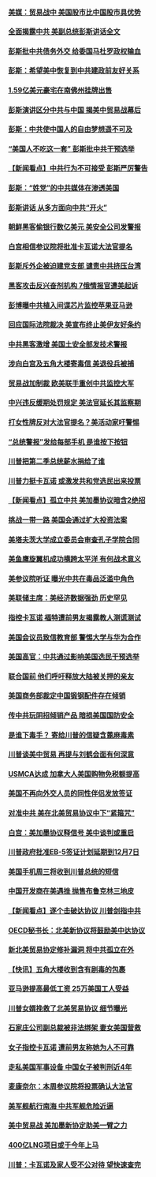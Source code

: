 #### [美媒：贸易战中 美国股市比中国股市具优势](../pages/nsc412/n10762779.md?t=10051231) 

#### [全面揭露中共 美副总统彭斯讲话全文](../pages/nsc412/n10762304.md?t=10051231) 

#### [彭斯批中共债务外交 给委国马杜罗政权输血](../pages/nsc412/n10762269.md?t=10051231) 

#### [彭斯：希望美中恢复到中共建政前友好关系](../pages/nsc412/n10761924.md?t=10051231) 

#### [1.59亿美元豪宅在南佛州挂牌出售](../pages/nsc412/n10762009.md?t=10051231) 

#### [彭斯演讲区分中共与中国 揭美中贸易战幕后](../pages/nsc412/n10761289.md?t=10051231) 

#### [彭斯：中共使中国人的自由梦想遥不可及](../pages/nsc412/n10761634.md?t=10051231) 

#### [“美国人不吃这一套” 彭斯批中共干预选举](../pages/nsc412/n10760952.md?t=10051231) 

#### [【新闻看点】中共行为不可接受 彭斯严厉警告](../pages/nsc412/n10761342.md?t=10051231) 

#### [彭斯：“姓党”的中共媒体在渗透美国](../pages/nsc412/n10761606.md?t=10051231) 

#### [彭斯讲话 从多方面向中共“开火”](../pages/nsc412/n10760650.md?t=10051231) 

#### [朝鲜黑客偷银行数亿美元 美安全公司发警报](../pages/nsc412/n10761499.md?t=10051231) 

#### [白宫相信参议院将批准卡瓦诺大法官提名](../pages/nsc412/n10761147.md?t=10051231) 

#### [彭斯斥外企被迫建党支部 谴责中共挤压台湾](../pages/nsc412/n10761443.md?t=10051231) 

#### [黑客攻击反兴奋剂机构  7俄情报官遭美起诉](../pages/nsc412/n10761055.md?t=10051231) 

#### [彭博曝中共植入间谍芯片监控苹果亚马逊](../pages/nsc412/n10761192.md?t=10051231) 

#### [回应国际法院裁决 美宣布终止美伊友好条约](../pages/nsc412/n10760153.md?t=10051231) 

#### [中共黑客激增 美国土安全部发技术警报](../pages/nsc412/n10760423.md?t=10051231) 

#### [涉向白宫及五角大楼寄毒信 美退役兵被捕](../pages/nsc412/n10759571.md?t=10051231) 

#### [贸易战加制裁 欧美联手重创中共监控大军](../pages/nsc412/n10759231.md?t=10051231) 

#### [中兴违反缓期处罚规定 美法官延长其监察期](../pages/nsc412/n10759508.md?t=10051231) 

#### [打女性牌反对大法官提名？美活动家吁警惕](../pages/nsc412/n10759145.md?t=10051231) 

#### [“总统警报”发给每部手机  是谁按下按钮](../pages/nsc412/n10759228.md?t=10051231) 

#### [川普把第二季总统薪水捐给了谁](../pages/nsc412/n10759156.md?t=10051231) 

#### [川普力挺卡瓦诺 或激发共和党选民出来投票](../pages/nsc412/n10758734.md?t=10051231) 

#### [【新闻看点】孤立中共 美加墨协议暗含2绝招](../pages/nsc412/n10758960.md?t=10051231) 

#### [挑战一带一路 美国会通过扩大投资法案](../pages/nsc412/n10759148.md?t=10051231) 

#### [美塔夫茨大学成立委员会审查孔子学院合同](../pages/nsc412/n10759094.md?t=10051231) 

#### [美鱼鹰旋翼机成功横跨太平洋 有何战术意义](../pages/nsc412/n10758986.md?t=10051231) 

#### [美参议院听证 曝光中共在毒品泛滥中角色](../pages/nsc412/n10758958.md?t=10051231) 

#### [美联储主席：美经济数据强劲 历史罕见](../pages/nsc412/n10758804.md?t=10051231) 

#### [指控卡瓦诺 福特遭前男友揭露教人测谎测试](../pages/nsc412/n10758872.md?t=10051231) 

#### [美国会议员致信教育部 警惕大学与华为合作](../pages/nsc412/n10758611.md?t=10051231) 

#### [美国高官：中共通过影响美国选民干预选举](../pages/nsc412/n10757562.md?t=10051231) 

#### [联合国前 他们呼吁释放大陆被关押的亲友](../pages/nsc412/n10756822.md?t=10051231) 

#### [美国商务部裁定中国锻钢配件存在倾销](../pages/nsc412/n10757782.md?t=10051231) 

#### [传中共玩阴招倾销产品 暗损美国国防安全](../pages/nsc412/n10757648.md?t=10051231) 

#### [是谁下毒手？ 寄给川普的信疑含蓖麻毒素](../pages/nsc412/n10757046.md?t=10051231) 

#### [川普谈美中贸易 再提与刘鹤会面有何深意](../pages/nsc412/n10756539.md?t=10051231) 

#### [USMCA达成 加拿大人美国购物免税额提高](../pages/nsc412/n10757558.md?t=10051231) 

#### [美国不再向外交人员的同性伴侣发放签证](../pages/nsc412/n10756972.md?t=10051231) 

#### [对准中共 美在北美贸易协议中下“紧箍咒”](../pages/nsc412/n10756876.md?t=10051231) 

#### [白宫：美加墨协议释信号 美中谈判或重启](../pages/nsc412/n10756858.md?t=10051231) 

#### [川普政府批准EB-5签证计划延期到12月7日](../pages/nsc412/n10756809.md?t=10051231) 

#### [美国手机周三将收到川普总统的短信](../pages/nsc412/n10756693.md?t=10051231) 

#### [中国开发商在美遇挫 抛售布鲁克林三地皮](../pages/nsc412/n10756541.md?t=10051231) 

#### [【新闻看点】逐个击破达协议 川普剑指中共](../pages/nsc412/n10756217.md?t=10051231) 

#### [OECD秘书长：北美新协议将鼓励美中达协议](../pages/nsc412/n10756498.md?t=10051231) 

#### [新北美贸易协定修补漏洞 将中共孤立在外](../pages/nsc412/n10756251.md?t=10051231) 

#### [【快讯】五角大楼收到含有剧毒的包裹](../pages/nsc412/n10756426.md?t=10051231) 

#### [亚马逊提高最低工资 25万美国工人受益](../pages/nsc412/n10756248.md?t=10051231) 

#### [川普女婿挽救了北美贸易协议 细节曝光](../pages/nsc412/n10756114.md?t=10051231) 

#### [石家庄公司副总裁被非法绑架 妻女美国营救](../pages/nsc412/n10754123.md?t=10051231) 

#### [女子指控卡瓦诺 遭前男友称她为人不可靠](../pages/nsc412/n10756168.md?t=10051231) 

#### [走私美国军事设备 中国女子被判刑近4年](../pages/nsc412/n10755437.md?t=10051231) 

#### [麦康奈尔：本周参议院将投票确认大法官](../pages/nsc412/n10755478.md?t=10051231) 

#### [美军舰航行南海 中共军舰危险近逼](../pages/nsc412/n10755171.md?t=10051231) 

#### [美中贸易战 美加墨新协定助美一臂之力](../pages/nsc412/n10754879.md?t=10051231) 

#### [400亿LNG项目或于今年上马](../pages/nsc412/n10754925.md?t=10051231) 

#### [川普：卡瓦诺及家人受不公对待 望快速查完](../pages/nsc412/n10754858.md?t=10051231) 

